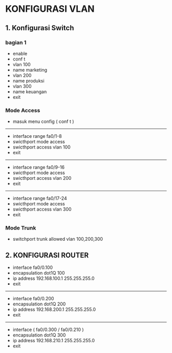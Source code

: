 # KONFIGURASI VLAN

## 1. Konfigurasi Switch

### bagian 1

- enable
- conf t
- vlan 100
- name marketing
- vlan 200
- name produksi
- vlan 300
- name keuangan
- exit

### Mode Access
- masuk menu config ( conf t )
---
- interface range fa0/1-8
- swicthport mode access
- swicthport access vlan 100
- exit

---

- interface range fa0/9-16
- swicthport mode access
- swicthport access vlan 200
- exit

---

- interface range fa0/17-24
- swicthport mode access
- swicthport access vlan 300
- exit

### Mode Trunk
- switchport  trunk allowed vlan 100,200,300

## 2. KONFIGURASI ROUTER
- interface fa0/0.100
- encapsulation dot1Q 100
- ip address 192.168.100.1 255.255.255.0
- exit
---
- interface fa0/0.200
- encapsulation dot1Q 200
- ip address 192.168.200.1 255.255.255.0
- exit
---
- interface ( fa0/0.300  / fa0/0.210 )
- encapsulation dot1Q 300
- ip address 192.168.210.1 255.255.255.0
- exit
